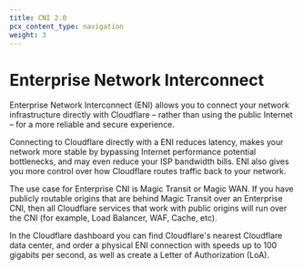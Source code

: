 ```yaml
---
title: CNI 2.0
pcx_content_type: navigation
weight: 3
---
```


# Enterprise Network Interconnect

Enterprise Network Interconnect (ENI) allows you to connect your network infrastructure directly with Cloudflare – rather than using the public Internet – for a more reliable and secure experience.

Connecting to Cloudflare directly with a ENI reduces latency, makes your network more stable by bypassing Internet performance potential bottlenecks, and may even reduce your ISP bandwidth bills. ENI also gives you more control over how Cloudflare routes traffic back to your network.

The use case for Enterprise CNI is Magic Transit or Magic WAN. If you have publicly routable origins that are behind Magic Transit over an Enterprise CNI, then all Cloudflare services that work with public origins will run over the CNI (for example, Load Balancer, WAF, Cache, etc).

In the Cloudflare dashboard you can find Cloudflare's nearest Cloudflare data center, and order a physical ENI connection with speeds up to 100 gigabits per second, as well as create a Letter of Authorization (LoA).